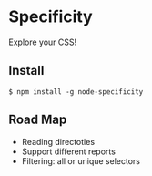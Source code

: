# Specificity

Explore your CSS!

## Install

```
$ npm install -g node-specificity
```

## Road Map

* Reading directoties
* Support different reports
* Filtering: all or unique selectors

